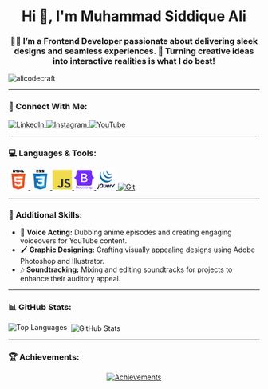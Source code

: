 <h1 align="center">Hi 👋, I'm Muhammad Siddique Ali</h1>
<h3 align="center">👨‍💻 I’m a Frontend Developer passionate about delivering sleek designs and seamless experiences. 🚀 Turning creative ideas into interactive realities is what I do best!</h3>

<p align="left"> 
  <img src="https://komarev.com/ghpvc/?username=alicodecraft&label=Profile%20views&color=0e75b6&style=flat" alt="alicodecraft" />
</p>

---

<h3 align="left">🔗 Connect With Me:</h3>
<p align="left">
  <a href="https://linkedin.com/in/alicodecraft" target="blank">
    <img align="center" src="https://raw.githubusercontent.com/rahuldkjain/github-profile-readme-generator/master/src/images/icons/Social/linked-in-alt.svg" alt="LinkedIn" height="30" width="40" />
  </a>
  <a href="https://instagram.com/alicodecraft" target="blank">
    <img align="center" src="https://raw.githubusercontent.com/rahuldkjain/github-profile-readme-generator/master/src/images/icons/Social/instagram.svg" alt="Instagram" height="30" width="40" />
  </a>
  <a href="https://www.youtube.com/c/imkataki_uchiha" target="blank">
    <img align="center" src="https://raw.githubusercontent.com/rahuldkjain/github-profile-readme-generator/master/src/images/icons/Social/youtube.svg" alt="YouTube" height="30" width="40" />
  </a>
</p>

---

<h3 align="left">💻 Languages & Tools:</h3>
<p align="left"> 
  <a href="https://developer.mozilla.org/en-US/docs/Web/HTML" target="_blank" rel="noreferrer">
    <img src="https://raw.githubusercontent.com/devicons/devicon/master/icons/html5/html5-original-wordmark.svg" alt="HTML5" width="40" height="40"/>
  </a>
  <a href="https://www.w3schools.com/css/" target="_blank" rel="noreferrer">
    <img src="https://raw.githubusercontent.com/devicons/devicon/master/icons/css3/css3-original-wordmark.svg" alt="CSS3" width="40" height="40"/>
  </a>
  <a href="https://developer.mozilla.org/en-US/docs/Web/JavaScript" target="_blank" rel="noreferrer">
    <img src="https://raw.githubusercontent.com/devicons/devicon/master/icons/javascript/javascript-original.svg" alt="JavaScript" width="40" height="40"/>
  </a>
  <a href="https://getbootstrap.com" target="_blank" rel="noreferrer">
    <img src="https://raw.githubusercontent.com/devicons/devicon/master/icons/bootstrap/bootstrap-plain-wordmark.svg" alt="Bootstrap" width="40" height="40"/>
  </a>
  <a href="https://jquery.com/" target="_blank" rel="noreferrer">
    <img src="https://raw.githubusercontent.com/devicons/devicon/master/icons/jquery/jquery-original-wordmark.svg" alt="jQuery" width="40" height="40"/>
  </a>
  <a href="https://git-scm.com/" target="_blank" rel="noreferrer">
    <img src="https://www.vectorlogo.zone/logos/git-scm/git-scm-icon.svg" alt="Git" width="40" height="40"/>
  </a>
</p>

---

<h3 align="left">🎨 Additional Skills:</h3>
<ul>
  <li>🎤 <b>Voice Acting:</b> Dubbing anime episodes and creating engaging voiceovers for YouTube content.</li>
  <li>🖌️ <b>Graphic Designing:</b> Crafting visually appealing designs using Adobe Photoshop and Illustrator.</li>
  <li>🎶 <b>Soundtracking:</b> Mixing and editing soundtracks for projects to enhance their auditory appeal.</li>
</ul>

---

<h3 align="left">📊 GitHub Stats:</h3>
<p align="left">
  <img align="left" src="https://github-readme-stats.vercel.app/api/top-langs?username=alicodecraft&show_icons=true&locale=en&layout=compact" alt="Top Languages" />
</p>
<p>&nbsp;
  <img align="center" src="https://github-readme-stats.vercel.app/api?username=alicodecraft&show_icons=true&locale=en&theme=radical" alt="GitHub Stats" />
</p>

---

<h3 align="left">🏆 Achievements:</h3>
<p align="center">
  <a href="https://github.com/ryo-ma/github-profile-trophy">
    <img src="https://github-profile-trophy.vercel.app/?username=alicodecraft&theme=radical" alt="Achievements" />
  </a>
</p>
